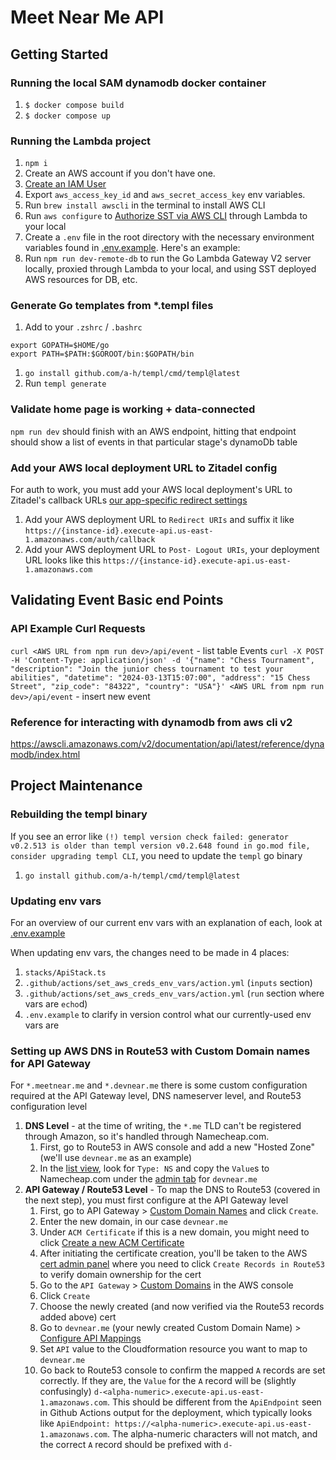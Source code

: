 # Meet Near Me API

## Getting Started

### Running the local SAM dynamodb docker container

1. `$ docker compose build`
1. `$ docker compose up`

### Running the Lambda project

1. `npm i`
1. Create an AWS account if you don't have one.
1. [Create an IAM User](https://sst.dev/chapters/create-an-iam-user.html)
1. Export `aws_access_key_id` and `aws_secret_access_key` env variables.
1. Run `brew install awscli` in the terminal to install AWS CLI
1. Run `aws configure` to
   [Authorize SST via AWS CLI](https://sst.dev/chapters/configure-the-aws-cli.html)
   through Lambda to your local
1. Create a `.env` file in the root directory with the necessary environment
   variables found in [.env.example](.env.example). Here's an example:
1. Run `npm run dev-remote-db` to run the Go Lambda Gateway V2 server locally,
   proxied through Lambda to your local, and using SST deployed AWS resources
   for DB, etc.

### Generate Go templates from \*.templ files

1. Add to your `.zshrc` / `.bashrc`

```
export GOPATH=$HOME/go
export PATH=$PATH:$GOROOT/bin:$GOPATH/bin
```

1. `go install github.com/a-h/templ/cmd/templ@latest`
1. Run `templ generate`

### Validate home page is working + data-connected

`npm run dev` should finish with an AWS endpoint, hitting that endpoint should
show a list of events in that particular stage's dynamoDb table

### Add your AWS local deployment URL to Zitadel config

For auth to work, you must add your AWS local deployment's URL to Zitadel's
callback URLs
[our app-specific redirect settings](https://meet-near-me-production-8baqim.zitadel.cloud/ui/console/projects/273257176187855242/apps/273257486885118346)

1. Add your AWS deployment URL to `Redirect URIs` and suffix it like
   `https://{instance-id}.execute-api.us-east-1.amazonaws.com/auth/callback`
1. Add your AWS deployment URL to `Post- Logout URIs`, your deployment URL looks
   like this `https://{instance-id}.execute-api.us-east-1.amazonaws.com`

## Validating Event Basic end Points

### API Example Curl Requests

`curl <AWS URL from npm run dev>/api/event` - list table Events
`curl -X POST -H 'Content-Type: application/json' -d '{"name": "Chess Tournament", "description": "Join the junior chess tournament to test your abilities", "datetime": "2024-03-13T15:07:00", "address": "15 Chess Street", "zip_code": "84322", "country": "USA"}' <AWS URL from npm run dev>/api/event` -
insert new event

### Reference for interacting with dynamodb from aws cli v2

https://awscli.amazonaws.com/v2/documentation/api/latest/reference/dynamodb/index.html

## Project Maintenance

### Rebuilding the templ binary

If you see an error like
`(!) templ version check failed: generator v0.2.513 is older than templ version v0.2.648 found in go.mod file, consider upgrading templ CLI`,
you need to update the `templ` go binary

1. `go install github.com/a-h/templ/cmd/templ@latest`

### Updating env vars

For an overview of our current env vars with an explanation of each, look at
[.env.example](.env.example)

When updating env vars, the changes need to be made in 4 places:

1. `stacks/ApiStack.ts`
1. `.github/actions/set_aws_creds_env_vars/action.yml` (`inputs` section)
1. `.github/actions/set_aws_creds_env_vars/action.yml` (`run` section where vars
   are `echo`d)
1. `.env.example` to clarify in version control what our currently-used env vars
   are

### Setting up AWS DNS in Route53 with Custom Domain names for API Gateway

For `*.meetnear.me` and `*.devnear.me` there is some custom configuration
required at the API Gateway level, DNS nameserver level, and Route53
configuration level

1. **DNS Level** - at the time of writing, the `*.me` TLD can't be registered
   through Amazon, so it's handled through Namecheap.com.
   1. First, go to Route53 in AWS console and add a new "Hosted Zone" (we'll use
      `devnear.me` as an example)
   1. In the
      [list view](https://us-east-1.console.aws.amazon.com/route53/v2/hostedzones?region=us-east-1#ListRecordSets/Z06752732TZBTZ1LBFAWP),
      look for `Type: NS` and copy the `Value`s to Namecheap.com under the
      [admin tab](https://ap.www.namecheap.com/domains/domaincontrolpanel/devnear.me/domain)
      for `devnear.me`
1. **API Gateway / Route53 Level** - To map the DNS to Route53 (covered in the
   next step), you must first configure at the API Gateway level
   1. First, go to API Gateway >
      [Custom Domain Names](https://us-east-1.console.aws.amazon.com/apigateway/main/publish/domain-names?region=us-east-1)
      and click `Create`.
   1. Enter the new domain, in our case `devnear.me`
   1. Under `ACM Certificate` if this is a new domain, you might need to click
      [Create a new ACM Certificate](https://us-east-1.console.aws.amazon.com/acm/home?region=us-east-1)
   1. After initiating the certificate creation, you'll be taken to the AWS
      [cert admin panel](https://us-east-1.console.aws.amazon.com/acm/home?region=us-east-1#/certificates/c5840d8f-9937-4d49-abdc-83f2c5e3609c)
      where you need to click `Create Records in Route53` to verify domain
      ownership for the cert
   1. Go to the `API Gateway` >
      [Custom Domains](https://us-east-1.console.aws.amazon.com/apigateway/main/publish/domain-names?api=unselected&region=us-east-1)
      in the AWS console
   1. Click `Create`
   1. Choose the newly created (and now verified via the Route53 records added
      above) cert
   1. Go to `devnear.me` (your newly created Custom Domain Name) >
      [Configure API Mappings](https://us-east-1.console.aws.amazon.com/apigateway/main/publish/domain-names/api-mappings?api=unselected&domain=devnear.me&region=us-east-1)
   1. Set `API` value to the Cloudformation resource you want to map to
      `devnear.me`
   1. Go back to Route53 console to confirm the mapped `A` records are set
      correctly. If they are, the `Value` for the `A` record will be (slightly
      confusingly) `d-<alpha-numeric>.execute-api.us-east-1.amazonaws.com`. This
      should be different from the `ApiEndpoint` seen in Github Actions output
      for the deployment, which typically looks like
      `ApiEndpoint: https://<alpha-numeric>.execute-api.us-east-1.amazonaws.com`.
      The alpha-numeric characters will not match, and the correct `A` record
      should be prefixed with `d-`
